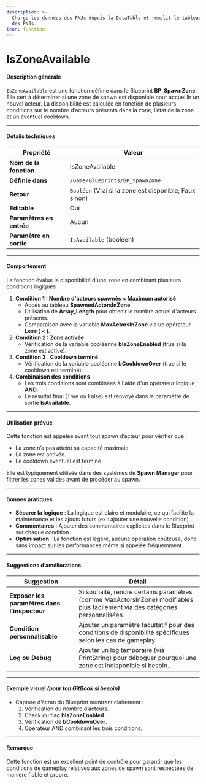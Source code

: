 ```yaml
---
description: >-
  Charge les données des PNJs depuis la DataTable et remplit le tableau interne
  des PNJs.
icon: function
---
```


# IsZoneAvailable

#### Description générale

`IsZoneAvailable` est une fonction définie dans le Blueprint **BP\_SpawnZone**. Elle sert à déterminer si une zone de spawn est disponible pour accueillir un nouvel acteur. La disponibilité est calculée en fonction de plusieurs conditions sur le nombre d’acteurs présents dans la zone, l’état de la zone et un éventuel cooldown.

***

#### Détails techniques

| Propriété                | Valeur                                                 |
| ------------------------ | ------------------------------------------------------ |
| **Nom de la fonction**   | IsZoneAvailable                                        |
| **Définie dans**         | `/Game/Blueprints/BP_SpawnZone`                        |
| **Retour**               | `Booléen` (Vrai si la zone est disponible, Faux sinon) |
| **Editable**             | Oui                                                    |
| **Paramètres en entrée** | Aucun                                                  |
| **Paramètre en sortie**  | `IsAvailable` (booléen)                                |

***

#### Comportement

La fonction évalue la disponibilité d'une zone en combinant plusieurs conditions logiques :

1. **Condition 1 : Nombre d'acteurs spawnés < Maximum autorisé**
   * Accès au tableau **SpawnedActorsInZone**.
   * Utilisation de **Array\_Length** pour obtenir le nombre actuel d'acteurs présents.
   * Comparaison avec la variable **MaxActorsInZone** via un opérateur **Less ( < )**.
2. **Condition 2 : Zone activée**
   * Vérification de la variable booléenne **bIsZoneEnabled** (true si la zone est active).
3. **Condition 3 : Cooldown terminé**
   * Vérification de la variable booléenne **bCooldownOver** (true si le cooldown est terminé).
4. **Combinaison des conditions**
   * Les trois conditions sont combinées à l'aide d'un opérateur logique **AND**.
   * Le résultat final (True ou False) est renvoyé dans le paramètre de sortie **IsAvailable**.

***

#### Utilisation prévue

Cette fonction est appelée avant tout spawn d’acteur pour vérifier que :

* La zone n’a pas atteint sa capacité maximale.
* La zone est activée.
* Le cooldown éventuel est terminé.

Elle est typiquement utilisée dans des systèmes de **Spawn Manager** pour filtrer les zones valides avant de procéder au spawn.

***

#### Bonnes pratiques

* **Séparer la logique** : La logique est claire et modulaire, ce qui facilite la maintenance et les ajouts futurs (ex : ajouter une nouvelle condition).
* **Commentaires** : Ajouter des commentaires explicites dans le Blueprint sur chaque condition.
* **Optimisation** : La fonction est légère, aucune opération coûteuse, donc sans impact sur les performances même si appelée fréquemment.

***

#### Suggestions d’améliorations

| Suggestion                                   | Détail                                                                                                                         |
| -------------------------------------------- | ------------------------------------------------------------------------------------------------------------------------------ |
| **Exposer les paramètres dans l’inspecteur** | Si souhaité, rendre certains paramètres (comme MaxActorsInZone) modifiables plus facilement via des catégories personnalisées. |
| **Condition personnalisable**                | Ajouter un paramètre facultatif pour des conditions de disponibilité spécifiques selon les cas de gameplay.                    |
| **Log ou Debug**                             | Ajouter un log temporaire (via PrintString) pour déboguer pourquoi une zone est indisponible si besoin.                        |

***

#### Exemple visuel _(pour ton GitBook si besoin)_

* Capture d’écran du Blueprint montrant clairement :
  1. Vérification du nombre d’acteurs.
  2. Check du flag **bIsZoneEnabled**.
  3. Vérification de **bCooldownOver**.
  4. Opérateur AND combinant les trois conditions.

***

#### Remarque

Cette fonction est un excellent point de contrôle pour garantir que les conditions de gameplay relatives aux zones de spawn sont respectées de manière fiable et propre.
